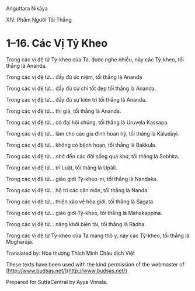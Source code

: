  

Aṅguttara Nikāya

XIV. Phẩm Người Tối Thắng

# 1–16. Các Vị Tỷ Kheo

Trong các vị đệ tử Tỷ-kheo của Ta, được nghe nhiều, này các Tỷ-kheo, tối thắng là Ananda.

Trong các vị đệ tử... đầy đủ ức niệm, tối thắng là Ananda

Trong các vị đệ tử... đầy đủ cử chỉ tốt đẹp tối thắng là Ananda.

Trong các vị đệ tử... đầy đủ sự kiên trì tối thắng là Ananda.

Trong các vị đệ tử... thị giả, tối thắng là Ananda.

Trong các vị đệ tử... có đại hội chúng, tối thắng là Uruvela Kassapa.

Trong các vị đệ tử... làm cho các gia đình hoan hỷ, tối thắng là Kàludàyì.

Trong các vị đệ tử... không có bệnh hoạn, tối thắng là Bakkula.

Trong các vị đệ tử... nhớ đến các đời sống quá khứ, tối thắng là Sobhita.

Trong các vị đệ tử... trì Luật, tối thắng là Upàli.

Trong các vị đệ tử... giáo giới Tỷ-kheo-ni, tối thắng là Nandaka.

Trong các vị đệ tử... hộ trì các căn môn, tối thắng là Nanda.

Trong các vị đệ tử... thiện xảo về hỏa giới, tối thắng là Sàgata.

Trong các vị đệ tử... giáo giới Tỷ-kheo, tối thắng là Màhakappina.

Trong các vị đệ tử... năng khởi biện tài, tối thắng là Ràdha.

Trong các vị đệ tử Tỷ-kheo của Ta mang thô y, này các Tỷ-kheo, tối thắng là Mogharàjà.

Translated by: Hòa thượng Thích Minh Châu dịch Việt

These texts have been used with the kind permission of the webmaster of [http://www.budsas.net/](http://www.budsas.net/)

Prepared for SuttaCentral by Ayya Vimala.